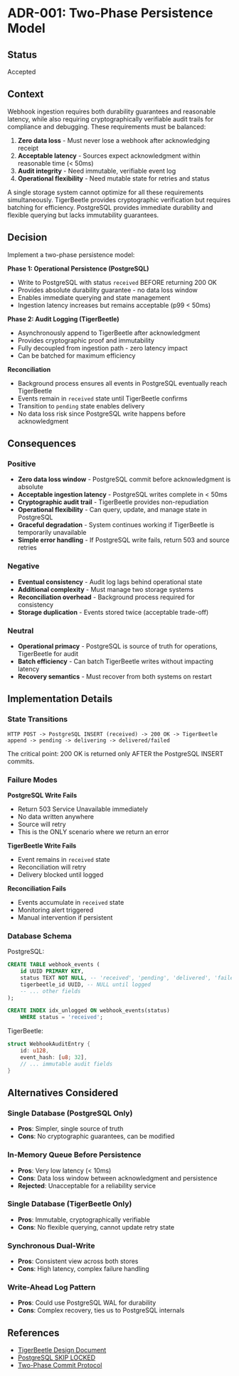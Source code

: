 # ADR-001: Two-Phase Persistence Model

## Status

Accepted

## Context

Webhook ingestion requires both durability guarantees and reasonable latency, while also requiring cryptographically verifiable audit trails for compliance and debugging. These requirements must be balanced:

1. **Zero data loss** - Must never lose a webhook after acknowledging receipt
2. **Acceptable latency** - Sources expect acknowledgment within reasonable time (< 50ms)
3. **Audit integrity** - Need immutable, verifiable event log
4. **Operational flexibility** - Need mutable state for retries and status

A single storage system cannot optimize for all these requirements simultaneously. TigerBeetle provides cryptographic verification but requires batching for efficiency. PostgreSQL provides immediate durability and flexible querying but lacks immutability guarantees.

## Decision

Implement a two-phase persistence model:

**Phase 1: Operational Persistence (PostgreSQL)**

- Write to PostgreSQL with status `received` BEFORE returning 200 OK
- Provides absolute durability guarantee - no data loss window
- Enables immediate querying and state management
- Ingestion latency increases but remains acceptable (p99 < 50ms)

**Phase 2: Audit Logging (TigerBeetle)**

- Asynchronously append to TigerBeetle after acknowledgment
- Provides cryptographic proof and immutability
- Fully decoupled from ingestion path - zero latency impact
- Can be batched for maximum efficiency

**Reconciliation**

- Background process ensures all events in PostgreSQL eventually reach TigerBeetle
- Events remain in `received` state until TigerBeetle confirms
- Transition to `pending` state enables delivery
- No data loss risk since PostgreSQL write happens before acknowledgment

## Consequences

### Positive

- **Zero data loss window** - PostgreSQL commit before acknowledgment is absolute
- **Acceptable ingestion latency** - PostgreSQL writes complete in < 50ms
- **Cryptographic audit trail** - TigerBeetle provides non-repudiation
- **Operational flexibility** - Can query, update, and manage state in PostgreSQL
- **Graceful degradation** - System continues working if TigerBeetle is temporarily unavailable
- **Simple error handling** - If PostgreSQL write fails, return 503 and source retries

### Negative

- **Eventual consistency** - Audit log lags behind operational state
- **Additional complexity** - Must manage two storage systems
- **Reconciliation overhead** - Background process required for consistency
- **Storage duplication** - Events stored twice (acceptable trade-off)

### Neutral

- **Operational primacy** - PostgreSQL is source of truth for operations, TigerBeetle for audit
- **Batch efficiency** - Can batch TigerBeetle writes without impacting latency
- **Recovery semantics** - Must recover from both systems on restart

## Implementation Details

### State Transitions

```
HTTP POST -> PostgreSQL INSERT (received) -> 200 OK -> TigerBeetle append -> pending -> delivering -> delivered/failed
```

The critical point: 200 OK is returned only AFTER the PostgreSQL INSERT commits.

### Failure Modes

**PostgreSQL Write Fails**

- Return 503 Service Unavailable immediately
- No data written anywhere
- Source will retry
- This is the ONLY scenario where we return an error

**TigerBeetle Write Fails**

- Event remains in `received` state
- Reconciliation will retry
- Delivery blocked until logged

**Reconciliation Fails**

- Events accumulate in `received` state
- Monitoring alert triggered
- Manual intervention if persistent

### Database Schema

PostgreSQL:

```sql
CREATE TABLE webhook_events (
    id UUID PRIMARY KEY,
    status TEXT NOT NULL, -- 'received', 'pending', 'delivered', 'failed'
    tigerbeetle_id UUID, -- NULL until logged
    -- ... other fields
);

CREATE INDEX idx_unlogged ON webhook_events(status)
    WHERE status = 'received';
```

TigerBeetle:

```rust
struct WebhookAuditEntry {
    id: u128,
    event_hash: [u8; 32],
    // ... immutable audit fields
}
```

## Alternatives Considered

### Single Database (PostgreSQL Only)

- **Pros**: Simpler, single source of truth
- **Cons**: No cryptographic guarantees, can be modified

### In-Memory Queue Before Persistence

- **Pros**: Very low latency (< 10ms)
- **Cons**: Data loss window between acknowledgment and persistence
- **Rejected**: Unacceptable for a reliability service

### Single Database (TigerBeetle Only)

- **Pros**: Immutable, cryptographically verifiable
- **Cons**: No flexible querying, cannot update retry state

### Synchronous Dual-Write

- **Pros**: Consistent view across both stores
- **Cons**: High latency, complex failure handling

### Write-Ahead Log Pattern

- **Pros**: Could use PostgreSQL WAL for durability
- **Cons**: Complex recovery, ties us to PostgreSQL internals

## References

- [TigerBeetle Design Document](https://github.com/tigerbeetle/tigerbeetle/blob/main/docs/DESIGN.md)
- [PostgreSQL SKIP LOCKED](https://www.postgresql.org/docs/current/sql-select.html#SQL-FOR-UPDATE-SHARE)
- [Two-Phase Commit Protocol](https://en.wikipedia.org/wiki/Two-phase_commit_protocol)
